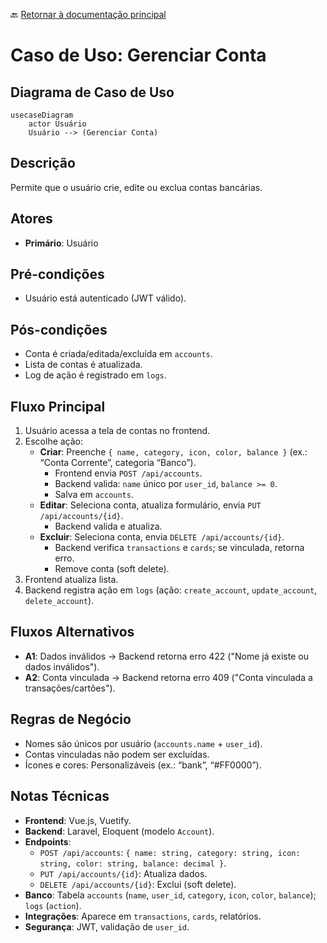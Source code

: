 🔙 [Retornar à documentação principal](../../README.md)

# Caso de Uso: Gerenciar Conta

## Diagrama de Caso de Uso

```mermaid
usecaseDiagram
    actor Usuário
    Usuário --> (Gerenciar Conta)
```

## Descrição

Permite que o usuário crie, edite ou exclua contas bancárias.

## Atores

- **Primário**: Usuário

## Pré-condições

- Usuário está autenticado (JWT válido).

## Pós-condições

- Conta é criada/editada/excluída em `accounts`.
- Lista de contas é atualizada.
- Log de ação é registrado em `logs`.

## Fluxo Principal

1. Usuário acessa a tela de contas no frontend.
2. Escolhe ação:
   - **Criar**: Preenche `{ name, category, icon, color, balance }` (ex.: “Conta Corrente”, categoria “Banco”).
     - Frontend envia `POST /api/accounts`.
     - Backend valida: `name` único por `user_id`, `balance >= 0`.
     - Salva em `accounts`.
   - **Editar**: Seleciona conta, atualiza formulário, envia `PUT /api/accounts/{id}`.
     - Backend valida e atualiza.
   - **Excluir**: Seleciona conta, envia `DELETE /api/accounts/{id}`.
     - Backend verifica `transactions` e `cards`; se vinculada, retorna erro.
     - Remove conta (soft delete).
3. Frontend atualiza lista.
4. Backend registra ação em `logs` (ação: `create_account`, `update_account`, `delete_account`).

## Fluxos Alternativos

- **A1**: Dados inválidos → Backend retorna erro 422 ("Nome já existe ou dados inválidos").
- **A2**: Conta vinculada → Backend retorna erro 409 ("Conta vinculada a transações/cartões").

## Regras de Negócio

- Nomes são únicos por usuário (`accounts.name` + `user_id`).
- Contas vinculadas não podem ser excluídas.
- Ícones e cores: Personalizáveis (ex.: “bank”, “#FF0000”).

## Notas Técnicas

- **Frontend**: Vue.js, Vuetify.
- **Backend**: Laravel, Eloquent (modelo `Account`).
- **Endpoints**:
  - `POST /api/accounts`: `{ name: string, category: string, icon: string, color: string, balance: decimal }`.
  - `PUT /api/accounts/{id}`: Atualiza dados.
  - `DELETE /api/accounts/{id}`: Exclui (soft delete).
- **Banco**: Tabela `accounts` (`name`, `user_id`, `category`, `icon`, `color`, `balance`); `logs` (`action`).
- **Integrações**: Aparece em `transactions`, `cards`, relatórios.
- **Segurança**: JWT, validação de `user_id`.
